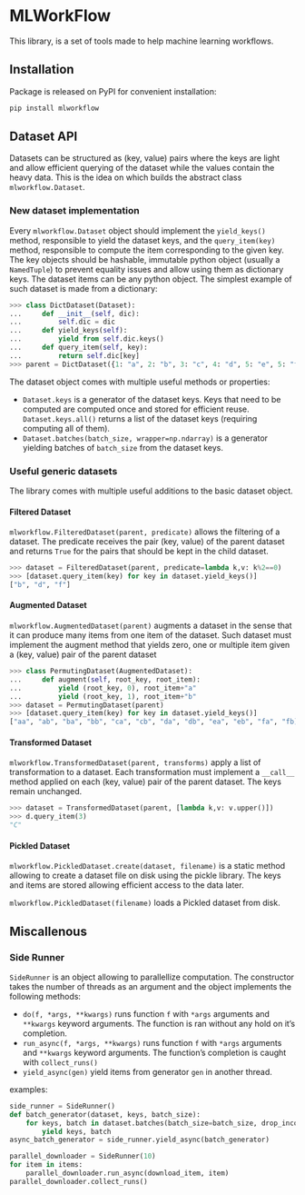 # MLWorkFlow

This library, is a set of tools made to help machine learning workflows.

## Installation
Package is released on PyPI for convenient installation:
```bash
pip install mlworkflow
```

## Dataset API

Datasets can be structured as (key, value) pairs where the keys are light and allow efficient querying of the dataset while the values contain the heavy data. This is the idea on which builds the abstract class `mlworkflow.Dataset`.

### New dataset implementation

Every `mlworkflow.Dataset` object should implement the `yield_keys()` method, responsible to yield the dataset keys, and the `query_item(key)` method, responsible to compute the item corresponding to the given key. The key objects should be hashable, immutable python object (usually a `NamedTuple`) to prevent equality issues and allow using them as dictionary keys. The dataset items can be any python object. The simplest example of such dataset is made from a dictionary:

```python
>>> class DictDataset(Dataset):
...     def __init__(self, dic):
...         self.dic = dic
...     def yield_keys(self):
...         yield from self.dic.keys()
...     def query_item(self, key):
...         return self.dic[key]
>>> parent = DictDataset({1: "a", 2: "b", 3: "c", 4: "d", 5: "e", 5: "f"})
```

The dataset object comes with multiple useful methods or properties:

- `Dataset.keys` is a generator of the dataset keys. Keys that need to be computed are computed once and stored for efficient reuse. `Dataset.keys.all()` returns a list of the dataset keys (requiring computing all of them).
- `Dataset.batches(batch_size, wrapper=np.ndarray)` is a generator yielding batches of `batch_size` from the dataset keys.

### Useful generic datasets

The library comes with multiple useful additions to the basic dataset object.

#### Filtered Dataset

`mlworkflow.FilteredDataset(parent, predicate)` allows the filtering of a dataset. The predicate receives the pair (key, value) of the parent dataset and returns `True` for the pairs that should be kept in the child dataset.

```python
>>> dataset = FilteredDataset(parent, predicate=lambda k,v: k%2==0)
>>> [dataset.query_item(key) for key in dataset.yield_keys()]
["b", "d", "f"]
```

#### Augmented Dataset

`mlworkflow.AugmentedDataset(parent)` augments a dataset in the sense that it can produce many items from one item of the dataset. Such dataset must implement the augment method that yields zero, one or multiple item given a (key, value) pair of the parent dataset

```python
>>> class PermutingDataset(AugmentedDataset):
...     def augment(self, root_key, root_item):
...         yield (root_key, 0), root_item+"a"
...         yield (root_key, 1), root_item+"b"
>>> dataset = PermutingDataset(parent)
>>> [dataset.query_item(key) for key in dataset.yield_keys()]
["aa", "ab", "ba", "bb", "ca", "cb", "da", "db", "ea", "eb", "fa", "fb]
```

#### Transformed Dataset

`mlworkflow.TransformedDataset(parent, transforms)` apply a list of transformation to a dataset. Each transformation must implement a `__call__` method applied on each (key, value) pair of the parent dataset. The keys remain unchanged.

```python
>>> dataset = TransformedDataset(parent, [lambda k,v: v.upper()])
>>> d.query_item(3)
"C"
```

#### Pickled Dataset

`mlworkflow.PickledDataset.create(dataset, filename)` is a static method allowing to create a dataset file on disk using the pickle library. The keys and items are stored allowing efficient access to the data later.

`mlworkflow.PickledDataset(filename)` loads a Pickled dataset from disk.


## Miscallenous

### Side Runner

`SideRunner` is an object allowing to parallellize computation. The constructor takes the number of threads as an argument and the object implements the following methods:

- `do(f, *args, **kwargs)` runs function `f` with `*args` arguments and `**kwargs` keyword arguments. The function is ran without any hold on it’s completion.
- `run_async(f, *args, **kwargs)` runs function `f` with `*args` arguments and `**kwargs` keyword arguments. The function’s completion is caught with `collect_runs()`
- `yield_async(gen)` yield items from generator `gen` in another thread.

examples:
```python
side_runner = SideRunner()
def batch_generator(dataset, keys, batch_size):
    for keys, batch in dataset.batches(batch_size=batch_size, drop_incomplete=True):
        yield keys, batch
async_batch_generator = side_runner.yield_async(batch_generator)
```

```python
parallel_downloader = SideRunner(10)
for item in items:
    parallel_downloader.run_async(download_item, item)
parallel_downloader.collect_runs()
```
